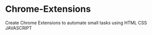 # Chrome-Extensions
Create Chrome Extensions to automate small tasks using HTML CSS JAVASCRIPT 
  
    
  
 
